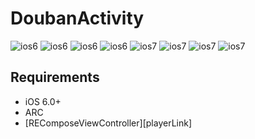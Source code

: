 DoubanActivity
==============
![ios6](https://raw.github.com/iDay/DoubanActivity/master/6-1.png)
![ios6](https://raw.github.com/iDay/DoubanActivity/master/6-2.png)
![ios6](https://raw.github.com/iDay/DoubanActivity/master/6-3.png)
![ios6](https://raw.github.com/iDay/DoubanActivity/master/6-4.png)
![ios7](https://raw.github.com/iDay/DoubanActivity/master/7-1.png)
![ios7](https://raw.github.com/iDay/DoubanActivity/master/7-2.png)
![ios7](https://raw.github.com/iDay/DoubanActivity/master/7-3.png)
![ios7](https://raw.github.com/iDay/DoubanActivity/master/7-4.png)

## Requirements

* iOS 6.0+
* ARC
* [REComposeViewController][playerLink]